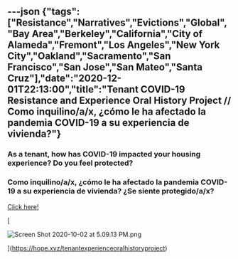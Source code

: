 ---json
{"tags":["Resistance","Narratives","Evictions","Global","Bay Area","Berkeley","California","City of Alameda","Fremont","Los Angeles","New York City","Oakland","Sacramento","San Francisco","San Jose","San Mateo","Santa Cruz"],"date":"2020-12-01T22:13:00","title":"Tenant COVID-19 Resistance and Experience Oral History Project // Como inquilino/a/x, ¿cómo le ha afectado la pandemia COVID-19 a su experiencia de vivienda?"}
---

### **As a tenant, how has COVID-19 impacted your housing experience? Do you feel protected?**

### **Como inquilino/a/x, ¿cómo le ha afectado la pandemia COVID-19 a su experiencia de vivienda? ¿Se siente protegido/a/x?**

[Click here!](https://hope.xyz/tenantexperienceoralhistoryproject)

[

![Screen Shot 2020-10-02 at 5.09.13 PM.png](/assets/uploads/Screen+Shot+2020-10-02+at+5.09.13+PM.png)

](https://hope.xyz/tenantexperienceoralhistoryproject)